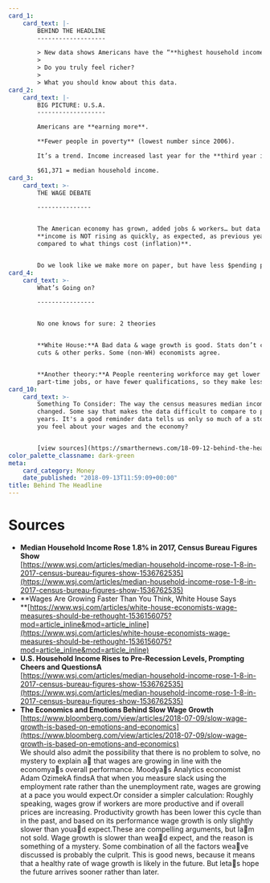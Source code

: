 ```yaml
---
card_1:
    card_text: |-
        BEHIND THE HEADLINE
        -------------------

        > New data shows Americans have the “**highest household income ever**“…
        > 
        > Do you truly feel richer?
        > 
        > What you should know about this data.
card_2:
    card_text: |-
        BIG PICTURE: U.S.A.
        -------------------

        Americans are **earning more**.

        **Fewer people in poverty** (lowest number since 2006).

        It’s a trend. Income increased last year for the **third year in a row.**

        $61,371 = median household income.
card_3:
    card_text: >-
        THE WAGE DEBATE

        ---------------


        The American economy has grown, added jobs & workers… but data shows our
        **income is NOT rising as quickly, as expected, as previous years, or
        compared to what things cost (inflation)**.


        Do we look like we make more on paper, but have less $pending power?
card_4:
    card_text: >-
        What’s Going on?

        ----------------


        No one knows for sure: 2 theories


        **White House:**A Bad data & wage growth is good. Stats don’t consider tax
        cuts & other perks. Some (non-WH) economists agree.


        **Another theory:**A People reentering workforce may get lower paying or
        part-time jobs, or have fewer qualifications, so they make less $$.
card_10:
    card_text: >-
        Something To Consider: The way the census measures median income has
        changed. Some say that makes the data difficult to compare to previous
        years. It's a good reminder data tells us only so much of a story. How do
        you feel about your wages and the economy?


        [view sources](https://smarthernews.com/18-09-12-behind-the-headline/)
color_palette_classname: dark-green
meta:
    card_category: Money
    date_published: "2018-09-13T11:59:09+00:00"
title: Behind The Headline
---
```


# Sources

-   **Median Household Income Rose 1.8% in 2017, Census Bureau Figures Show**  
    [https://www.wsj.com/articles/median-household-income-rose-1-8-in-2017-census-bureau-figures-show-1536762535](https://www.wsj.com/articles/median-household-income-rose-1-8-in-2017-census-bureau-figures-show-1536762535)
-   **Wages Are Growing Faster Than You Think, White House Says  
    **[https://www.wsj.com/articles/white-house-economists-wage-measures-should-be-rethought-1536156075?mod=article_inline&mod=article_inline](https://www.wsj.com/articles/white-house-economists-wage-measures-should-be-rethought-1536156075?mod=article_inline&mod=article_inline)
-   **U.S. Household Income Rises to Pre-Recession Levels, Prompting Cheers and QuestionsA**  
    [https://www.wsj.com/articles/median-household-income-rose-1-8-in-2017-census-bureau-figures-show-1536762535](https://www.wsj.com/articles/median-household-income-rose-1-8-in-2017-census-bureau-figures-show-1536762535)
-   **The Economics and Emotions Behind Slow Wage Growth**  
    [https://www.bloomberg.com/view/articles/2018-07-09/slow-wage-growth-is-based-on-emotions-and-economics](https://www.bloomberg.com/view/articles/2018-07-09/slow-wage-growth-is-based-on-emotions-and-economics)  
    We should also admit the possibility that there is no problem to solve, no mystery to explain a that wages are growing in line with the economyas overall performance. Moodyas Analytics economist Adam OzimekA findsA that when you measure slack using the employment rate rather than the unemployment rate, wages are growing at a pace you would expect.Or consider a simpler calculation: Roughly speaking, wages grow if workers are more productive and if overall prices are increasing. Productivity growth has been lower this cycle than in the past, and based on its performance wage growth is only slightly slower than youad expect.These are compelling arguments, but Iam not sold. Wage growth is slower than wead expect, and the reason is something of a mystery. Some combination of all the factors weave discussed is probably the culprit. This is good news, because it means that a healthy rate of wage growth is likely in the future. But letas hope the future arrives sooner rather than later.
